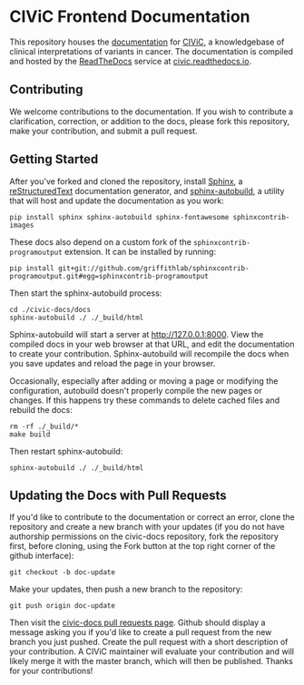 # CIViC Frontend Documentation

This repository houses the [documentation](https://civic.readthedocs.io/) for [CIViC](https://civicdb.org), a knowledgebase of clinical interpretations of variants in cancer. The documentation is compiled and hosted by the [ReadTheDocs](https://readthedocs.org/) service at [civic.readthedocs.io](https://civic.readthedocs.io/).

## Contributing

We welcome contributions to the documentation. If you wish to contribute a clarification, correction, or addition to the docs, please fork this repository, make your contribution, and submit a pull request.

## Getting Started

After you've forked and cloned the repository, install [Sphinx](https://www.sphinx-doc.org/en/master/), a [reStructuredText](http://docutils.sourceforge.net/rst.html) documentation generator, and [sphinx-autobuild](https://pypi.org/project/sphinx-autobuild/), a utility that will host and update the documentation as you work:

```
pip install sphinx sphinx-autobuild sphinx-fontawesome sphinxcontrib-images
```

These docs also depend on a custom fork of the `sphinxcontrib-programoutput` extension. It can be installed by running:

```
pip install git+git://github.com/griffithlab/sphinxcontrib-programoutput.git#egg=sphinxcontrib-programoutput
```

Then start the sphinx-autobuild process:

```
cd ./civic-docs/docs
sphinx-autobuild ./ ./_build/html
```

Sphinx-autobuild will start a server at http://127.0.0.1:8000. View the compiled docs in your web browser at that URL, and edit the documentation to create your contribution. Sphinx-autobuild will recompile the docs when you save updates and reload the page in your browser.

Occasionally, especially after adding or moving a page or modifying the configuration, autobuild doesn't properly compile the new pages or changes. If this happens try these commands to delete cached files and rebuild the docs:

```
rm -rf ./_build/*
make build
```

Then restart sphinx-autobuild:

```
sphinx-autobuild ./ ./_build/html
```

## Updating the Docs with Pull Requests

If you'd like to contribute to the documentation or correct an error, clone the repository and create a new branch with your updates (if you do not have authorship permissions on the civic-docs repository, fork the repository first, before cloning, using the Fork button at the top right corner of the github interface):

```
git checkout -b doc-update
```

Make your updates, then push a new branch to the repository:

```
git push origin doc-update
```

Then visit the [civic-docs pull requests page](https://github.com/griffithlab/civic-docs/pulls). Github should display a message asking you if you'd like to create a pull request from the new branch you just pushed. Create the pull request with a short description of your contribution. A CIViC maintainer will evaluate your contribution and will likely merge it with the master branch, which will then be published. Thanks for your contributions!
